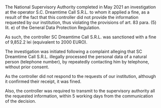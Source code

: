 The National Supervisory Authority completed in May 2021 an investigation at the operator S.C. Dreamtime Call S.R.L. to whom it applied a fine, as a result of the fact that this controller did not provide the information requested by our institution, thus violating the provisions of art. 83 para. (5) lit. e) of the General Data Protection Regulation.

As such, the controller SC Dreamtime Call S.R.L. was sanctioned with a fine of 9,852.2 lei (equivalent to 2000 EURO).

The investigation was initiated following a complaint alleging that SC Dreamtime Call S.R.L. illegally processed the personal data of a natural person (telephone number), by repeatedly contacting him by telephone, without prior consent.

As the controller did not respond to the requests of our institution, although it confirmed their receipt, it was fined.

Also, the controller was required to transmit to the supervisory authority all the requested information, within 5 working days from the communication of the decision.
